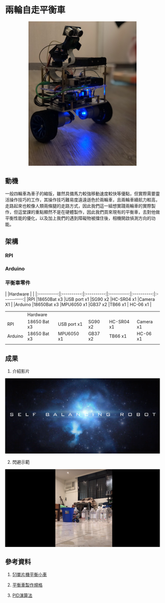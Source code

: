 # 兩輪自走平衡車
<p align="center">
  <img src="https://raw.githubusercontent.com/NTUEE-ESLab/2018Fall-Self-Balancing-Robot/master/img/IMG_1481.jpg" width="70%" height="70%">
</p> 

## 動機

一般四輪車為車子的縮版，雖然具備馬力較強移動速度較快等優點，但實際需要靈活操作技巧的工作，其操作技巧難易度遠遠遜色於兩輪車，且兩輪車續航力較高，走路起來也較像人類兩條腿的走路方式，因此我們這一組想實踐兩輪車的實際製作，但這堂課的重點顯然不是在硬體製作，因此我們買來現有的平衡車，去對他做平衡性能的優化，以及加上我們的遇到障礙物被擋住後，相機開啟偵測方向的功能。

## 架構

### RPI

### Arduino

### 平衡車零件

|            |Hardware    |                                                   |
|:----------:|:----------:|:----------:|:----------:|:----------:|:----------:|
|RPI         |18650Bat x3 |USB port x1 |SG90 x2     |HC-SR04 x1  |Camera X1   |
|Arduino     |18650Bat x3 |MPU6050 x1  |GB37 x2     |TB66 x1     | HC-06 x1   |

<table>
   <tr>
      <td></td>
      <td>Hardware</td>
   </tr>
   <tr>
      <td>RPI</td>
      <td>18650 Bat x3</td>
      <td>USB port x1</td>
      <td>SG90 x2</td>
      <td>HC-SR04 x1</td>
      <td>Camera x1</td>
   </tr>
   <tr>
      <td>Arduino</td>
      <td>18650 Bat x3</td>
      <td>MPU6050 x1</td>
      <td>GB37 x2</td>
      <td>TB66 x1</td>
      <td>HC-06 x1</td>
   </tr>
   <tr>
      <td></td>
   </tr>
</table>


## 成果

1. 介紹影片

[![Demo](https://raw.githubusercontent.com/NTUEE-ESLab/2018Fall-Self-Balancing-Robot/master/img/IMG_3312.png)](https://www.youtube.com/watch?v=ek1j272iAmc)

2. 閃避示範

[![Demo](https://raw.githubusercontent.com/NTUEE-ESLab/2018Fall-Self-Balancing-Robot/master/img/IMG_1313.png)](https://www.youtube.com/watch?v=SOX47pxRJZg&feature=youtu.be)

## 參考資料

1. [51單片機平衡小車](https://item.taobao.com/item.htm?spm=a211ha.10565794.0.0.3cd53ca9aoSh6g&id=42913336181)

2. [平衡車製作規格](http://wickedlabelectronics.com/self-balancing-robot-projects/)

3. [PID演算法](https://blog.csdn.net/jsgaobiao/article/details/50643037)

